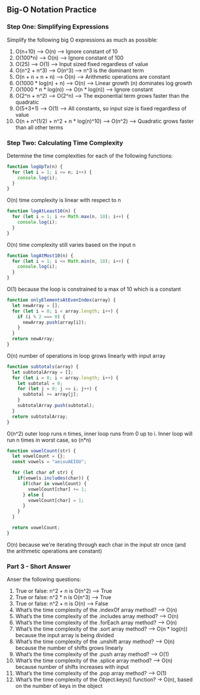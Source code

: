## Big-O Notation Practice

### Step One: Simplifying Expressions
Simplify the following big O expressions as much as possible:

1) O(n+10) --> O(n) --> Ignore constant of 10
2) O(100*n) --> O(n) --> Ignore constant of 100
3) O(25) --> O(1) --> Input sized fixed regardless of value
4) O(n^2 + n^3) --> O(n^3) --> n^3 is the dominant term
5) O(n + n + n + n) --> O(n) --> Arithmetic operations are constant
6) O(1000 * log(n) + n) --> O(n) --> Linear growth (n) dominates log growth
7) O(1000 * n * log(n)) --> O(n * log(n)) --> Ignore constant 
8) O(2^n + n^2) --> O(2^n) --> The exponential term grows faster than the quadratic
9) O(5+3+1) --> O(1) --> All constants, so input size is fixed regardless of value
10) O(n + n^(1/2) + n^2 + n * log(n)^10) --> O(n^2) --> Quadratic grows faster than all other terms

### Step Two: Calculating Time Complexity
Determine the time complexities for each of the following functions:
```js
function logUpTo(n) {
  for (let i = 1; i <= n; i++) {
    console.log(i);
  }
}
```
O(n) time complexity is linear with respect to n

```js
function logAtLeast10(n) {
  for (let i = 1; i <= Math.max(n, 10); i++) {
    console.log(i);
  }
}
```
O(n) time complexity still varies based on the input n

```js
function logAtMost10(n) {
  for (let i = 1; i <= Math.min(n, 10); i++) {
    console.log(i);
  }
}
```
O(1) because the loop is constrained to a max of 10 which is a constant

```js
function onlyElementsAtEvenIndex(array) {
  let newArray = [];
  for (let i = 0; i < array.length; i++) {
    if (i % 2 === 0) {
      newArray.push(array[i]);
    }
  }
  return newArray;
}
```
O(n) number of operations in loop grows linearly with input array

```js
function subtotals(array) {
  let subtotalArray = [];
  for (let i = 0; i < array.length; i++) {
    let subtotal = 0;
    for (let j = 0; j <= i; j++) {
      subtotal += array[j];
    }
    subtotalArray.push(subtotal);
  }
  return subtotalArray;
}
```
O(n^2) outer loop runs n times, inner loop runs from 0 up to i. Inner loop will run n times in worst case, so (n*n)

```js
function vowelCount(str) {
  let vowelCount = {};
  const vowels = "aeiouAEIOU";

  for (let char of str) {
    if(vowels.includes(char)) {
      if(char in vowelCount) {
        vowelCount[char] += 1;
      } else {
        vowelCount[char] = 1;
      }
    }
  }

  return vowelCount;
}
```
O(n) because we're iterating through each char in the input str once (and the arithmetic operations are constant)

### Part 3 - Short Answer
Anser the following questions:

1. True or false: n^2 + n is O(n^2) --> True
2. True or false: n^2 * n is O(n^3) --> True
3. True or false: n^2 + n is O(n) --> False
4. What’s the time complexity of the .indexOf array method? --> O(n)
5. What’s the time complexity of the .includes array method? --> O(n)
6. What’s the time complexity of the .forEach array method? --> O(n)
7. What’s the time complexity of the .sort array method? --> O(n * log(n)) because the input array is being divided
8. What’s the time complexity of the .unshift array method? --> O(n) because the number of shifts grows linearly
9. What’s the time complexity of the .push array method? --> O(1)
10. What’s the time complexity of the .splice array method? --> O(n) because number of shifts increases with input
11. What’s the time complexity of the .pop array method? --> O(1)
12. What’s the time complexity of the Object.keys() function? -> O(n), based on the number of keys in the object





























